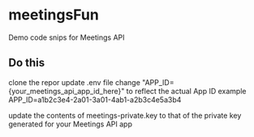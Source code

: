 # meetingsFun
Demo code snips for Meetings API

## Do this
clone the repor
update .env file
change "APP_ID={your_meetings_api_app_id_here}" to reflect the actual App ID
example APP_ID=a1b2c3e4-2a01-3a01-4ab1-a2b3c4e5a3b4

update the contents of meetings-private.key to that of the private key generated for your Meetings API app

